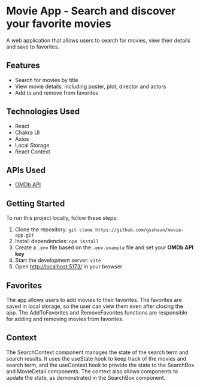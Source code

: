 # Movie App - Search and discover your favorite movies

A web application that allows users to search for movies, view their details and save to favorites.

## Features

- Search for movies by title
- View movie details, including poster, plot, director and actors
- Add to and remove from favorites

## Technologies Used

- React
- Chakra UI
- Axios
- Local Storage
- React Context

## APIs Used

- [OMDb API](http://www.omdbapi.com/)

## Getting Started

To run this project locally, follow these steps:

1. Clone the repository: `git clone https://github.com/gsshaun/movie-app.git`
2. Install dependencies: `npm install`
3. Create a `.env` file based on the `.env.example` file and set your **OMDb API key**
4. Start the development server: `vite`
5. Open [http://localhost:5173/](http://localhost:5173/) in your browser

## Favorites
The app allows users to add movies to their favorites. The favorites are saved in local storage, so the user can view them even after closing the app. The AddToFavorites and RemoveFavorites functions are responsible for adding and removing movies from favorites.

## Context
The SearchContext component manages the state of the search term and search results. It uses the useState hook to keep track of the movies and search term, and the useContext hook to provide the state to the SearchBox and MovieDetail components. The context also allows components to update the state, as demonstrated in the SearchBox component.
